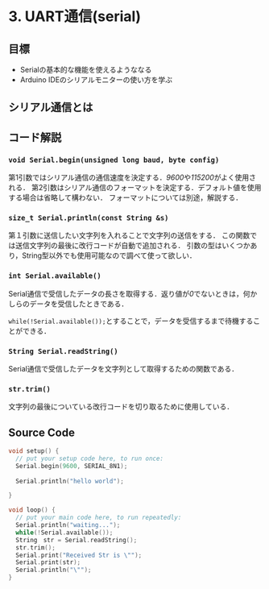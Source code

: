 # 3. UART通信(serial)
## 目標
- Serialの基本的な機能を使えるようななる
- Arduino IDEのシリアルモニターの使い方を学ぶ

## シリアル通信とは

## コード解説
### `void Serial.begin(unsigned long baud, byte config)`
第1引数ではシリアル通信の通信速度を決定する．*9600*や*115200*がよく使用される．
第2引数はシリアル通信のフォーマットを決定する．デフォルト値を使用する場合は省略して構わない．
フォーマットについては別途，解説する．

### `size_t Serial.println(const String &s)`
第１引数に送信したい文字列を入れることで文字列の送信をする．
この関数では送信文字列の最後に改行コードが自動で追加される．
引数の型はいくつかあり，String型以外でも使用可能なので調べて使って欲しい．

### `int Serial.available()`
Serial通信で受信したデータの長さを取得する．返り値が*0*でないときは，何かしらのデータを受信したときである．

`while(!Serial.available());`とすることで，データを受信するまで待機することができる．

### `String Serial.readString()`
Serial通信で受信したデータを文字列として取得するための関数である．

### `str.trim()`
文字列の最後についている改行コードを切り取るために使用している．

## Source Code
```c++
void setup() {
  // put your setup code here, to run once:
  Serial.begin(9600, SERIAL_8N1);
  
  Serial.println("hello world");

}

void loop() {
  // put your main code here, to run repeatedly:
  Serial.println("waiting...");
  while(!Serial.available());
  String　str = Serial.readString();
  str.trim();
  Serial.print("Received Str is \"");
  Serial.print(str);
  Serial.println("\"");
}
```